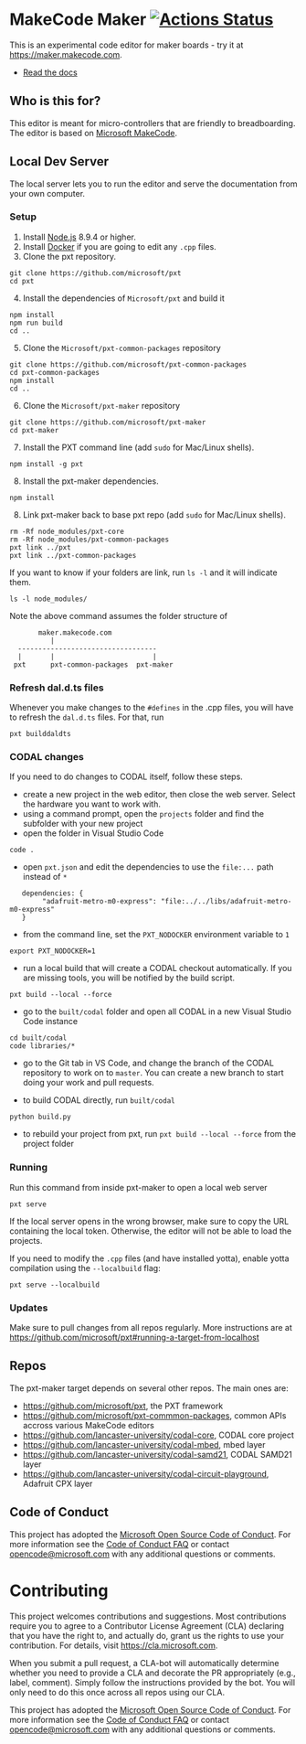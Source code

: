 # MakeCode Maker [![Actions Status](https://github.com/microsoft/pxt-maker/workflows/pxt-buildtarget/badge.svg)](https://github.com/microsoft/pxt-maker/actions)

This is an experimental code editor for maker boards - try it at https://maker.makecode.com.

* [Read the docs](https://maker.makecode.com/about)

## Who is this for?

This editor is meant for micro-controllers that are friendly to breadboarding. The editor is based on [Microsoft MakeCode](https://makecode.com).

## Local Dev Server

The local server lets you to run the editor and serve the documentation from your own computer.

### Setup

1. Install [Node.js](https://nodejs.org/) 8.9.4 or higher.
2. Install [Docker](https://www.docker.com/) if you are going to edit any `.cpp` files.
3. Clone the pxt repository.
```
git clone https://github.com/microsoft/pxt
cd pxt
```
4. Install the dependencies of ``Microsoft/pxt`` and build it
```
npm install
npm run build
cd ..
```
5. Clone the ``Microsoft/pxt-common-packages`` repository
```
git clone https://github.com/microsoft/pxt-common-packages
cd pxt-common-packages
npm install
cd ..
```
6. Clone the ``Microsoft/pxt-maker`` repository
```
git clone https://github.com/microsoft/pxt-maker
cd pxt-maker
```
7. Install the PXT command line (add `sudo` for Mac/Linux shells).
```
npm install -g pxt
```
8. Install the pxt-maker dependencies.
```
npm install
```
8. Link pxt-maker back to base pxt repo (add `sudo` for Mac/Linux shells).
```
rm -Rf node_modules/pxt-core
rm -Rf node_modules/pxt-common-packages
pxt link ../pxt
pxt link ../pxt-common-packages
```

If you want to know if your folders are link, run ``ls -l``
and it will indicate them.

```
ls -l node_modules/
```

Note the above command assumes the folder structure of   
```
       maker.makecode.com
          |
  ----------------------------------
  |       |                        |
 pxt      pxt-common-packages  pxt-maker
 ```

### Refresh dal.d.ts files

Whenever you make changes to the ``#defines`` in the .cpp files, you will have to refresh
the ``dal.d.ts`` files. For that, run

```
pxt builddaldts
```

### CODAL changes

If you need to do changes to CODAL itself, follow these steps.

* create a new project in the web editor, then close the web server. Select the hardware you want to work with.
* using a command prompt, open the ``projects`` folder and find the subfolder with your new project
* open the folder in Visual Studio Code
```
code .
```
* open ``pxt.json`` and edit the dependencies to use 
the ``file:...`` path instead of ``*``

```
   dependencies: {
        "adafruit-metro-m0-express": "file:../../libs/adafruit-metro-m0-express"
   }
```
* from the command line, set the ``PXT_NODOCKER`` environment variable to ``1``

```
export PXT_NODOCKER=1
```

* run a local build that will create a CODAL checkout automatically. 
If you are missing tools, you will be notified by the build script.

```
pxt build --local --force
```

* go to the ``built/codal`` folder and open all CODAL in a new Visual Studio Code instance

```
cd built/codal
code libraries/*
```

* go to the Git tab in VS Code, and change the branch of the CODAL repository to work on to ``master``. You can create a new branch to start doing your work and pull requests.

* to build CODAL directly, run ``built/codal``
```
python build.py
```

* to rebuild your project from pxt, run ``pxt build --local --force`` from the project folder

### Running

Run this command from inside pxt-maker to open a local web server
```
pxt serve
```
If the local server opens in the wrong browser, make sure to copy the URL containing the local token. 
Otherwise, the editor will not be able to load the projects.

If you need to modify the `.cpp` files (and have installed yotta), enable yotta compilation using the `--localbuild` flag:
```
pxt serve --localbuild
```

### Updates

Make sure to pull changes from all repos regularly. More instructions are at https://github.com/microsoft/pxt#running-a-target-from-localhost

## Repos 

The pxt-maker target depends on several other repos. The main ones are:
- https://github.com/microsoft/pxt, the PXT framework
- https://github.com/microsoft/pxt-commmon-packages, common APIs accross various MakeCode editors
- https://github.com/lancaster-university/codal-core, CODAL core project
- https://github.com/lancaster-university/codal-mbed, mbed layer
- https://github.com/lancaster-university/codal-samd21, CODAL SAMD21 layer
- https://github.com/lancaster-university/codal-circuit-playground, Adafruit CPX layer

## Code of Conduct

This project has adopted the [Microsoft Open Source Code of Conduct](https://opensource.microsoft.com/codeofconduct/). For more information see the [Code of Conduct FAQ](https://opensource.microsoft.com/codeofconduct/faq/) or contact [opencode@microsoft.com](mailto:opencode@microsoft.com) with any additional questions or comments.

# Contributing

This project welcomes contributions and suggestions.  Most contributions require you to agree to a
Contributor License Agreement (CLA) declaring that you have the right to, and actually do, grant us
the rights to use your contribution. For details, visit https://cla.microsoft.com.

When you submit a pull request, a CLA-bot will automatically determine whether you need to provide
a CLA and decorate the PR appropriately (e.g., label, comment). Simply follow the instructions
provided by the bot. You will only need to do this once across all repos using our CLA.

This project has adopted the [Microsoft Open Source Code of Conduct](https://opensource.microsoft.com/codeofconduct/).
For more information see the [Code of Conduct FAQ](https://opensource.microsoft.com/codeofconduct/faq/) or
contact [opencode@microsoft.com](mailto:opencode@microsoft.com) with any additional questions or comments.
